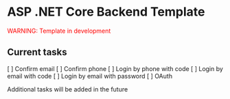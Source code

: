 # ASP .NET Core Backend Template
<span style="color:red">WARNING: Template in development</span>
## Current tasks
[ ] Confirm email
[ ] Confirm phone
[ ] Login by phone with code
[ ] Login by email with code
[ ] Login by email with password
[ ] OAuth

Additional tasks will be added in the future

